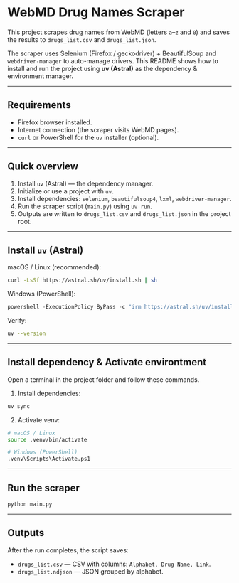 # WebMD Drug Names Scraper

This project scrapes drug names from WebMD (letters `a`–`z` and `0`) and saves the results to `drugs_list.csv` and `drugs_list.json`.

The scraper uses Selenium (Firefox / geckodriver) + BeautifulSoup and `webdriver-manager` to auto-manage drivers. This README shows how to install and run the project using **uv (Astral)** as the dependency & environment manager.

---

## Requirements

- Firefox browser installed.
- Internet connection (the scraper visits WebMD pages).
- `curl` or PowerShell for the `uv` installer (optional).

---

## Quick overview

1. Install `uv` (Astral) — the dependency manager.
2. Initialize or use a project with `uv`.
3. Install dependencies: `selenium`, `beautifulsoup4`, `lxml`, `webdriver-manager`.
4. Run the scraper script (`main.py`) using `uv run`.
5. Outputs are written to `drugs_list.csv` and `drugs_list.json` in the project root.

---

## Install `uv` (Astral)

macOS / Linux (recommended):

```bash
curl -LsSf https://astral.sh/uv/install.sh | sh
```

Windows (PowerShell):

```powershell
powershell -ExecutionPolicy ByPass -c "irm https://astral.sh/uv/install.ps1 | iex"
```

Verify:

```bash
uv --version
```

---

## Install dependency & Activate environtment

Open a terminal in the project folder and follow these commands.

1. Install dependencies:

```bash
uv sync
```

2. Activate venv:

```bash
# macOS / Linux
source .venv/bin/activate

# Windows (PowerShell)
.venv\Scripts\Activate.ps1
```

---

## Run the scraper

```bash
python main.py
```

---

## Outputs

After the run completes, the script saves:

- `drugs_list.csv` — CSV with columns: `Alphabet, Drug Name, Link`.
- `drugs_list.ndjson` — JSON grouped by alphabet.
